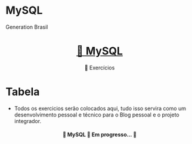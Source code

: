 # MySQL
Generation Brasil

<h1 align="center">
    <a href="https://www.mysql.com/"> 🐬 MySQL</a>
</h1>
<p align="center">🚀 Exercícios</p>

Tabela
=================
<!--ts-->
   - Todos os exercicios serão colocados aqui, tudo isso servira como um desenvolvimento pessoal e técnico para o Blog pessoal e o projeto integrador.  
<!--te-->

<h4 align="center"> 
	🚧  MySQL 🚀 Em progresso...  🚧
</h4>
